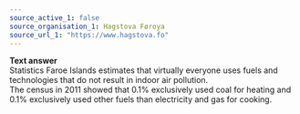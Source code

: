 ```yaml
---
source_active_1: false
source_organisation_1: Hagstova Føroya
source_url_1: "https://www.hagstova.fo"
---
```

<b>Text answer</b>  
Statistics Faroe Islands estimates that virtually everyone uses fuels and technologies that do not result in indoor air pollution.  
The census in 2011 showed that 0.1% exclusively used coal for heating and 0.1% exclusively used other fuels than electricity and gas for cooking.
